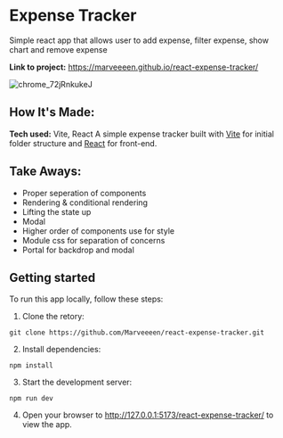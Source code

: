 # Expense Tracker
Simple react app that allows user to add expense, filter expense, show chart and remove expense

**Link to project:** https://marveeeen.github.io/react-expense-tracker/

![chrome_72jRnkukeJ](https://user-images.githubusercontent.com/97417405/216807035-52822ac1-e035-4c62-9b6f-55ad52f74a29.gif)


## How It's Made:

**Tech used:** Vite, React
A simple expense tracker built with [Vite](https://github.com/vitejs/vite) for initial folder structure and [React](https://github.com/facebook/react) for front-end. 

## Take Aways:

- Proper seperation of components
- Rendering & conditional rendering
- Lifting the state up
- Modal
- Higher order of components use for style
- Module css for separation of concerns
- Portal for backdrop and modal

## Getting started
To run this app locally, follow these steps:
1. Clone the retory:
  ```
  git clone https://github.com/Marveeeen/react-expense-tracker.git
  ```
2. Install dependencies:
  ```
  npm install
  ```
3. Start the development server:
  ```
  npm run dev
  ```
4. Open your browser to http://127.0.0.1:5173/react-expense-tracker/ to view the app.
